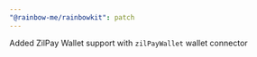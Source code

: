 ```yaml
---
"@rainbow-me/rainbowkit": patch
---
```


Added ZilPay Wallet support with `zilPayWallet` wallet connector
